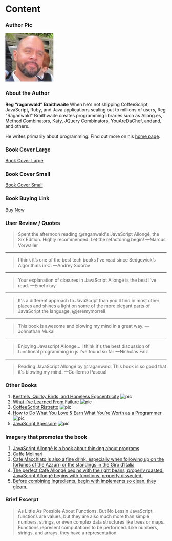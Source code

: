 # Content

### Author Pic
![Author pic](assets/author_pic.png)

### About the Author
**Reg “raganwald” Braithwaite**
When he's not shipping CoffeeScript, JavaScript, Ruby, and Java applications scaling out to millions of users, Reg "Raganwald" Braithwaite creates programming libraries such as Allong.es, Method Combinators, Katy, JQuery Combinators, YouAreDaChef, andand, and others.

He writes primarily about programming. Find out more on his  [home page](http://braythwayt.com/).

### Book Cover Large
[Book Cover Large](assets/book_cover_l.jpg)

### Book Cover Small
[Book Cover Small](assets/book_cover_s.jpg)

### Book Buying Link
[Buy Now](https://leanpub.com/javascriptallongesix)

### User Review / Quotes

> Spent the afternoon reading @raganwald's JavaScript Allongé, the Six Edition. Highly recommended. Let the refactoring begin!
> —Marcus Vorwaller  

***

> I think it’s one of the best tech books I’ve read since Sedgewick’s Algorithms in C.
> —Andrey Sidorov

***

> Your explanation of closures in JavaScript Allongé is the best I've read.
> —Emehrkay

***

> It's a different approach to JavaScript than you'll find in most other places and shines a light on some of the more elegant parts of JavaScript the language.
> @jeremymorrell

***

> This book is awesome and blowing my mind in a great way.
> —Johnathan Mukai

***

> Enjoying Javascript Allonge... I think it's the best discussion of functional programming in js I've found so far
> —Nicholas Faiz

***

> Reading JavaScript Allongé by @raganwald. This book is so good that it's blowing my mind.
> —Guillermo Pascual

### Other Books
1. [Kestrels, Quirky Birds, and Hopeless Egocentricity](https://leanpub.com/combinators) ![pic](assets/other_book_01.jpg)
2. [What I've Learned From Failure](https://leanpub.com/shippingsoftware) ![pic](assets/other_book_02.jpg)
3. [CoffeeScript Ristretto](https://leanpub.com/coffeescript-ristretto) ![pic](assets/other_book_03.jpg)
4. [How to Do What You Love & Earn What You’re Worth as a Programmer](https://leanpub.com/dowhatyoulove) ![pic](assets/other_book_04.jpg)
5. [JavaScript Spessore](https://leanpub.com/javascript-spessore) ![pic](assets/other_book_05.png)

### Imagery that promotes the book
1. [JavaScript Allongé is a book about thinking about programs](assets/img_01.jpg)
2. [Caffe Molinari](assets/img_02.jpg)
3. [Cafe Macchiato is also a fine drink, especially when following up on the fortunes of the Azzurri or the standings in the Giro d’Italia](assets/img_03.jpg)
4. [The perfect Café Allongé begins with the right beans, properly roasted. JavaScript Allongé begins with functions, properly dissected.](assets/img_04.jpg)
5. [Before combining ingredients, begin with implements so clean, they gleam.](assets/img_05.jpg)

### Brief Excerpt
>As Little As Possible About Functions, But No LessIn JavaScript, functions are values, but they are also much more than simple numbers, strings, or even complex data structures like trees or maps. Functions represent computations to be performed. Like numbers, strings, and arrays, they have a representation